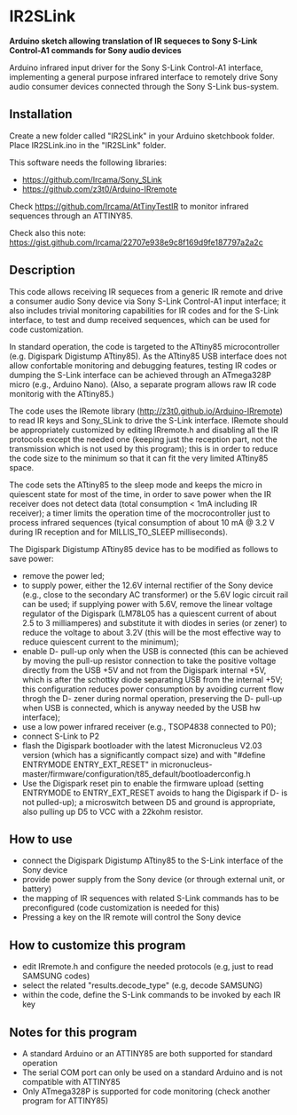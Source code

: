 # IR2SLink
**Arduino sketch allowing translation of IR sequeces to Sony S-Link Control-A1 commands for Sony audio devices**

Arduino infrared input driver for the Sony S-Link Control-A1 interface, implementing a general purpose infrared interface to remotely drive Sony audio consumer devices connected through the Sony S-Link bus-system.

## Installation
Create a new folder called "IR2SLink" in your Arduino sketchbook folder.
Place IR2SLink.ino in the "IR2SLink" folder.

This software needs the following libraries:

- https://github.com/Ircama/Sony_SLink
- https://github.com/z3t0/Arduino-IRremote

Check https://github.com/Ircama/AtTinyTestIR to monitor infrared sequences through an ATTINY85.

Check also this note: https://gist.github.com/Ircama/22707e938e9c8f169d9fe187797a2a2c

## Description
This code allows receiving IR sequeces from a generic IR remote and drive a consumer
audio Sony device via Sony S-Link Control-A1 input interface; it also includes
trivial monitoring capabilities for IR codes and for the S-Link interface, to test
and dump received sequences, which can be used for code customization.

In standard operation, the code is targeted to the ATtiny85 microcontroller (e.g.
Digispark Digistump ATtiny85). As the ATtiny85 USB interface does not allow
confortable monitoring and debugging features, testing IR codes or dumping the
S-Link interface can be achieved through an ATmega328P micro (e.g., Arduino Nano).
(Also, a separate program allows raw IR code monitorig with the ATtiny85.)

The code uses the IRemote library (http://z3t0.github.io/Arduino-IRremote) to read IR
keys and Sony_SLink to drive the S-Link interface. IRemote should be appropriately
customized by editing IRremote.h and disabling all the IR protocols except the needed
one (keeping just the reception part, not the transmission which is not used by this
program); this is in order to reduce the code size to the minimum so that it can fit
the very limited ATtiny85 space.

The code sets the ATtiny85 to the sleep mode and keeps the micro in quiescent state
for most of the time, in order to save power when the IR receiver does not detect
data (total consumption < 1mA including IR receiver); a timer limits the operation
time of the mocrocontroller just to process infrared sequences (tyical consumption of
about 10 mA @ 3.2 V during IR reception and for MILLIS_TO_SLEEP milliseconds).

The Digispark Digistump ATtiny85 device has to be modified as follows to save power:
- remove the power led;
- to supply power, either the 12.6V internal rectifier of the Sony device (e.g., close
  to the secondary AC transformer) or the 5.6V logic circuit rail can be used; if
  supplying power with 5.6V, remove the linear voltage regulator of the Digispark
  (LM78L05 has a quiescent current of about 2.5 to 3 milliamperes) and substitute it
  with diodes in series (or zener) to reduce the voltage to about 3.2V (this will be
  the most effective way to reduce quiescent current to the minimum);
- enable D- pull-up only when the USB is connected (this can be achieved by moving 
  the pull-up resistor connection to take the positive voltage directly from the 
  USB +5V and not from the Digispark internal +5V, which is after the schottky diode
  separating USB from the internal +5V; this configuration reduces power consumption
  by avoiding current flow throgh the D- zener during normal operation, preserving
  the D- pull-up when USB is connected, which is anyway needed by the USB hw interface);
- use a low power infrared receiver (e.g., TSOP4838 connected to P0);
- connect S-Link to P2
- flash the Digispark bootloader with the latest Micronucleus V2.03 version (which has
  a significantly compact size) and with "#define ENTRYMODE ENTRY_EXT_RESET" in
  micronucleus-master/firmware/configuration/t85_default/bootloaderconfig.h
- Use the Digispark reset pin to enable the firmware upload (setting ENTRYMODE to
  ENTRY_EXT_RESET avoids to hang the Digispark if D- is not pulled-up); a microswitch
  between D5 and ground is appropriate, also pulling up D5 to VCC with a 22kohm resistor.

## How to use
- connect the Digispark Digistump ATtiny85 to the S-Link interface of the Sony device
- provide power supply from the Sony device (or through external unit, or battery)
- the mapping of IR sequences with related S-Link commands has to be preconfigured
  (code customization is needed for this)
- Pressing a key on the IR remote will control the Sony device

## How to customize this program
- edit IRremote.h and configure the needed protocols (e.g, just to read SAMSUNG codes)
- select the related "results.decode_type" (e.g, decode SAMSUNG)
- within the code, define the S-Link commands to be invoked by each IR key

## Notes for this program
 - A standard Arduino or an ATTINY85 are both supported for standard operation
 - The serial COM port can only be used on a standard Arduino and is not compatible
   with ATTINY85
 - Only ATmega328P is supported for code monitoring (check another program for
   ATTINY85)
